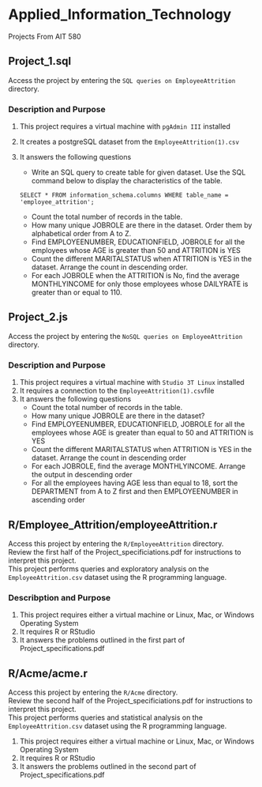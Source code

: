 # Applied_Information_Technology
Projects From AIT 580

## Project_1.sql
Access the project by entering the `SQL queries on EmployeeAttrition` directory.

### Description and Purpose
1. This project requires a virtual machine with `pgAdmin III` installed
2. It creates a postgreSQL dataset from the `EmployeeAttrition(1).csv`
3. It answers the following questions
    - Write an SQL query to create table for given dataset. Use the SQL command below to display the characteristics of the table.
    
    `SELECT * FROM information_schema.columns WHERE table_name = 'employee_attrition';`
    
    - Count the total number of records in the table.
    - How many unique JOBROLE	are there in the dataset. Order them by	alphabetical order from	A to Z.
    - Find EMPLOYEENUMBER, EDUCATIONFIELD, JOBROLE for all the	employees whose AGE is greater than 50 and ATTRITION is YES
    - Count the different MARITALSTATUS when ATTRITION is YES in the dataset. Arrange the count in descending order.
    - For each JOBROLE	when the ATTRITION is No, find the average MONTHLYINCOME for only those	employees whose DAILYRATE is greater than or equal to 110.
  
 
 ## Project_2.js
 Access the project by entering the `NoSQL queries on EmployeeAttrition` directory.
 
 ### Description and Purpose
 1. This project requires a virtual machine with `Studio 3T Linux` installed
 2. It requires a connection to the `EmployeeAttrition(1).csv`file
 3. It answers the following questions
    - Count the	total	number	of	records	in	the	table.
    - How	many	unique	JOBROLE	are	there	in	the	dataset?
    - Find	EMPLOYEENUMBER,	EDUCATIONFIELD,	JOBROLE	for	all	the	employees whose	AGE	is greater than	equal	to 50	and ATTRITION is YES
    - Count	the	different	MARITALSTATUS	when	ATTRITION	is	YES	in	the	dataset. Arrange	the	count	in descending order
    - For each JOBROLE, find	the	average	MONTHLYINCOME. Arrange the	output	in	descending	order
    - For	all	the	employees	having	AGE	less	than	equal	to	18,	sort	the	DEPARTMENT	from	A	to	Z	first	and then EMPLOYEENUMBER	in	ascending	order
    
 ## R/Employee_Attrition/employeeAttrition.r
 Access this project by entering the `R/EmployeeAttrition` directory. <br/>
 Review the first half of the Project_specificiations.pdf for instructions to interpret this project. <br/>
 This project performs queries and exploratory analysis on the `EmployeeAttrition.csv` dataset using the R
 programming language.
 
 ### Describption and Purpose
 1. This project requires either a virtual machine or Linux, Mac, or Windows Operating System
 2. It requires R or RStudio
 3. It answers the problems outlined in the first part of Project_specifications.pdf
 
 ## R/Acme/acme.r
 Access this project by entering the `R/Acme` directory. <br/>
 Review the second half of the Project_specificiations.pdf for instructions to interpret this project. <br/>
 This project performs queries and statistical analysis on the `EmployeeAttrition.csv` dataset using the R
 programming language.
 
 1. This project requires either a virtual machine or Linux, Mac, or Windows Operating System
 2. It requires R or RStudio
 3. It answers the problems outlined in the second part of Project_specifications.pdf
